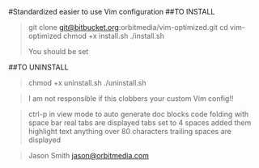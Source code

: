#Standardized easier to use Vim configuration
##TO INSTALL
>git clone git@bitbucket.org:orbitmedia/vim-optimized.git
>cd vim-optimized
>chmod +x install.sh
>./install.sh
>
>You should be set
>
##TO UNINSTALL
>chmod +x uninstall.sh
>./uninstall.sh

>I am not responsible if this clobbers your custom Vim config!!

>ctrl-p in view mode to auto generate doc blocks
>code folding with space bar
>real tabs are displayed
>tabs set to 4 spaces
>added them
>highlight text anything over 80 characters
>trailing spaces are displayed



>Jason Smith
>jason@orbitmedia.com

